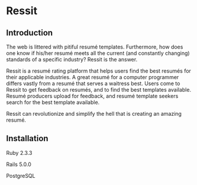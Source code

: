 # Ressit

## Introduction

The web is littered with pitiful resumé templates. Furthermore, how does one know if his/her resumé meets all the current (and constantly changing) standards of a specific industry? Ressit is the answer. 

Ressit is a resumé rating platform that helps users find the best resumés for their applicable industries. A great resumé for a computer programmer differs vastly from a resumé that serves a waitress best. Users come to Ressit to get feedback on resumés, and to find the best templates available. Resumé producers upload for feedback, and resumé template seekers search for the best template available. 

Ressit can revolutionize and simplify the hell that is creating an amazing resumé. 

## Installation

Ruby 2.3.3

Rails 5.0.0

PostgreSQL 
